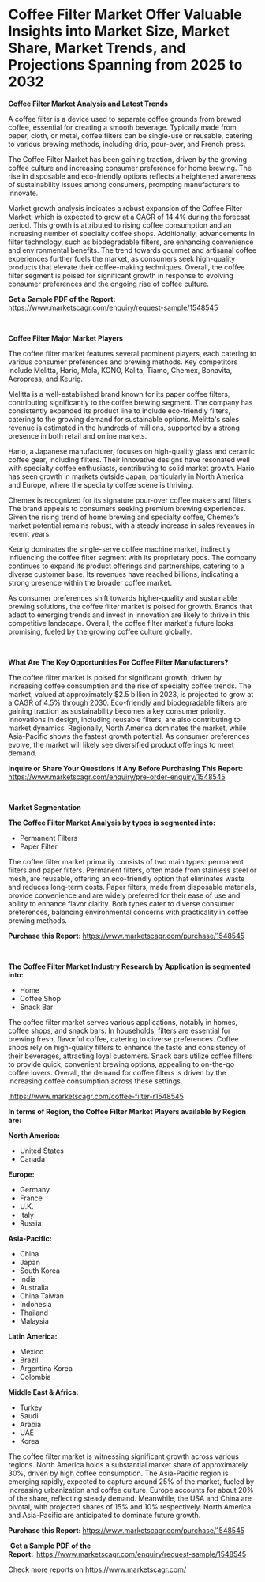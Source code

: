 <p><h1>Coffee Filter Market Offer Valuable Insights into Market Size, Market Share, Market Trends, and Projections Spanning from 2025 to 2032</h1></p><p><strong>Coffee Filter Market Analysis and Latest Trends</strong></p>
<p><p>A coffee filter is a device used to separate coffee grounds from brewed coffee, essential for creating a smooth beverage. Typically made from paper, cloth, or metal, coffee filters can be single-use or reusable, catering to various brewing methods, including drip, pour-over, and French press. </p><p>The Coffee Filter Market has been gaining traction, driven by the growing coffee culture and increasing consumer preference for home brewing. The rise in disposable and eco-friendly options reflects a heightened awareness of sustainability issues among consumers, prompting manufacturers to innovate. </p><p>Market growth analysis indicates a robust expansion of the Coffee Filter Market, which is expected to grow at a CAGR of 14.4% during the forecast period. This growth is attributed to rising coffee consumption and an increasing number of specialty coffee shops. Additionally, advancements in filter technology, such as biodegradable filters, are enhancing convenience and environmental benefits. The trend towards gourmet and artisanal coffee experiences further fuels the market, as consumers seek high-quality products that elevate their coffee-making techniques. Overall, the coffee filter segment is poised for significant growth in response to evolving consumer preferences and the ongoing rise of coffee culture.</p></p>
<p><strong>Get a Sample PDF of the Report:&nbsp;</strong> <a href="https://www.marketscagr.com/enquiry/request-sample/1548545?utm_campaign=2483&utm_medium=2&utm_source=Github&utm_content=ia&utm_term=05042025&utm_id=coffee-filter">https://www.marketscagr.com/enquiry/request-sample/1548545</a></p>
<p>&nbsp;</p>
<p><strong>Coffee Filter Major Market Players</strong></p>
<p><p>The coffee filter market features several prominent players, each catering to various consumer preferences and brewing methods. Key competitors include Melitta, Hario, Mola, KONO, Kalita, Tiamo, Chemex, Bonavita, Aeropress, and Keurig. </p><p>Melitta is a well-established brand known for its paper coffee filters, contributing significantly to the coffee brewing segment. The company has consistently expanded its product line to include eco-friendly filters, catering to the growing demand for sustainable options. Melitta's sales revenue is estimated in the hundreds of millions, supported by a strong presence in both retail and online markets.</p><p>Hario, a Japanese manufacturer, focuses on high-quality glass and ceramic coffee gear, including filters. Their innovative designs have resonated well with specialty coffee enthusiasts, contributing to solid market growth. Hario has seen growth in markets outside Japan, particularly in North America and Europe, where the specialty coffee scene is thriving.</p><p>Chemex is recognized for its signature pour-over coffee makers and filters. The brand appeals to consumers seeking premium brewing experiences. Given the rising trend of home brewing and specialty coffee, Chemex’s market potential remains robust, with a steady increase in sales revenues in recent years.</p><p>Keurig dominates the single-serve coffee machine market, indirectly influencing the coffee filter segment with its proprietary pods. The company continues to expand its product offerings and partnerships, catering to a diverse customer base. Its revenues have reached billions, indicating a strong presence within the broader coffee market.</p><p>As consumer preferences shift towards higher-quality and sustainable brewing solutions, the coffee filter market is poised for growth. Brands that adapt to emerging trends and invest in innovation are likely to thrive in this competitive landscape. Overall, the coffee filter market's future looks promising, fueled by the growing coffee culture globally.</p></p>
<p>&nbsp;</p>
<p><strong>What Are The Key Opportunities For Coffee Filter Manufacturers?</strong></p>
<p><p>The coffee filter market is poised for significant growth, driven by increasing coffee consumption and the rise of specialty coffee trends. The market, valued at approximately $2.5 billion in 2023, is projected to grow at a CAGR of 4.5% through 2030. Eco-friendly and biodegradable filters are gaining traction as sustainability becomes a key consumer priority. Innovations in design, including reusable filters, are also contributing to market dynamics. Regionally, North America dominates the market, while Asia-Pacific shows the fastest growth potential. As consumer preferences evolve, the market will likely see diversified product offerings to meet demand.</p></p>
<p><strong>Inquire or Share Your Questions If Any Before Purchasing This Report:</strong> <a href="https://www.marketscagr.com/enquiry/pre-order-enquiry/1548545?utm_campaign=2483&utm_medium=2&utm_source=Github&utm_content=ia&utm_term=05042025&utm_id=coffee-filter">https://www.marketscagr.com/enquiry/pre-order-enquiry/1548545</a></p>
<p>&nbsp;</p>
<p><strong>Market Segmentation</strong></p>
<p><strong>The Coffee Filter Market Analysis by types is segmented into:</strong></p>
<p><ul><li>Permanent Filters</li><li>Paper Filter</li></ul></p>
<p><p>The coffee filter market primarily consists of two main types: permanent filters and paper filters. Permanent filters, often made from stainless steel or mesh, are reusable, offering an eco-friendly option that eliminates waste and reduces long-term costs. Paper filters, made from disposable materials, provide convenience and are widely preferred for their ease of use and ability to enhance flavor clarity. Both types cater to diverse consumer preferences, balancing environmental concerns with practicality in coffee brewing methods.</p></p>
<p><strong>Purchase this Report:&nbsp;</strong><a href="https://www.marketscagr.com/purchase/1548545?utm_campaign=2483&utm_medium=2&utm_source=Github&utm_content=ia&utm_term=05042025&utm_id=coffee-filter">https://www.marketscagr.com/purchase/1548545</a></p>
<p>&nbsp;</p>
<p><strong>The Coffee Filter Market Industry Research by Application is segmented into:</strong></p>
<p><ul><li>Home</li><li>Coffee Shop</li><li>Snack Bar</li></ul></p>
<p><p>The coffee filter market serves various applications, notably in homes, coffee shops, and snack bars. In households, filters are essential for brewing fresh, flavorful coffee, catering to diverse preferences. Coffee shops rely on high-quality filters to enhance the taste and consistency of their beverages, attracting loyal customers. Snack bars utilize coffee filters to provide quick, convenient brewing options, appealing to on-the-go coffee lovers. Overall, the demand for coffee filters is driven by the increasing coffee consumption across these settings.</p></p>
<p><a href="https://www.marketscagr.com/coffee-filter-r1548545?utm_campaign=2483&utm_medium=2&utm_source=Github&utm_content=ia&utm_term=05042025&utm_id=coffee-filter">&nbsp;https://www.marketscagr.com/coffee-filter-r1548545</a></p>
<p><strong>In terms of Region, the Coffee Filter Market Players available by Region are:</strong></p>
<p>
    <p> <strong> North America: </strong>
        <ul>
            <li>United States</li>
            <li>Canada</li>
        </ul>
        </p> 
    <p> <strong> Europe: </strong>
        <ul>
            <li>Germany</li>
            <li>France</li>
            <li>U.K.</li>
            <li>Italy</li>
            <li>Russia</li>
        </ul>
        </p> 
    <p> <strong> Asia-Pacific: </strong>
        <ul>
            <li>China</li>
            <li>Japan</li>
            <li>South Korea</li>
            <li>India</li>
            <li>Australia</li>
            <li>China Taiwan</li>
            <li>Indonesia</li>
            <li>Thailand</li>
            <li>Malaysia</li>
        </ul>
        </p> 
    <p> <strong> Latin America: </strong>
        <ul>
            <li>Mexico</li>
            <li>Brazil</li>
            <li>Argentina Korea</li>
            <li>Colombia</li>
        </ul>
        </p> 
    <p> <strong> Middle East & Africa: </strong>
        <ul>
            <li>Turkey</li>
            <li>Saudi</li>
            <li>Arabia</li>
            <li>UAE</li>
            <li>Korea</li>
        </ul>
    </p>
    </p>
<p><p>The coffee filter market is witnessing significant growth across various regions. North America holds a substantial market share of approximately 30%, driven by high coffee consumption. The Asia-Pacific region is emerging rapidly, expected to capture around 25% of the market, fueled by increasing urbanization and coffee culture. Europe accounts for about 20% of the share, reflecting steady demand. Meanwhile, the USA and China are pivotal, with projected shares of 15% and 10% respectively. North America and Asia-Pacific are anticipated to dominate future growth.</p></p>
<p><strong>Purchase this Report: </strong><a href="https://www.marketscagr.com/purchase/1548545?utm_campaign=2483&utm_medium=2&utm_source=Github&utm_content=ia&utm_term=05042025&utm_id=coffee-filter">https://www.marketscagr.com/purchase/1548545</a></p>
<p>&nbsp;<strong>Get a Sample PDF of the Report:&nbsp;&nbsp;</strong><a href="https://www.marketscagr.com/enquiry/request-sample/1548545?utm_campaign=2483&utm_medium=2&utm_source=Github&utm_content=ia&utm_term=05042025&utm_id=coffee-filter">https://www.marketscagr.com/enquiry/request-sample/1548545</a></p>
<p><strong></strong></p>
<p>Check more reports on <a href="https://www.marketscagr.com/?utm_campaign=2483&utm_medium=2&utm_source=Github&utm_content=ia&utm_term=05042025&utm_id=coffee-filter">https://www.marketscagr.com/</a></p>
